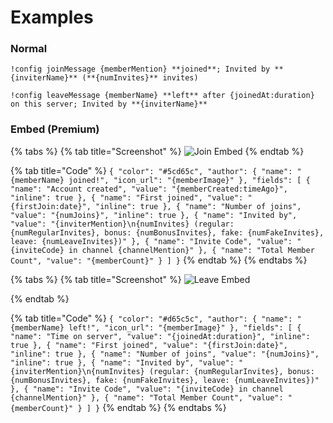 # Examples

### Normal

`!config joinMessage {memberMention} **joined**; Invited by **{inviterName}** (**{numInvites}** invites)`

`!config leaveMessage {memberName} **left** after {joinedAt:duration} on this server; Invited by **{inviterName}**`

### Embed \(Premium\)

{% tabs %}
{% tab title="Screenshot" %}
![Join Embed](../../assets/join-message-premium-example1.png)
{% endtab %}

{% tab title="Code" %}
`{ "color": "#5cd65c", "author": { "name": "{memberName} joined!", "icon_url": "{memberImage}" }, "fields": [ { "name": "Account created", "value": "{memberCreated:timeAgo}", "inline": true }, { "name": "First joined", "value": "{firstJoin:date}", "inline": true }, { "name": "Number of joins", "value": "{numJoins}", "inline": true }, { "name": "Invited by", "value": "{inviterMention}\n{numInvites} (regular: {numRegularInvites}, bonus: {numBonusInvites}, fake: {numFakeInvites}, leave: {numLeaveInvites})" }, { "name": "Invite Code", "value": "{inviteCode} in channel {channelMention}" }, { "name": "Total Member Count", "value": "{memberCount}" } ] }`
{% endtab %}
{% endtabs %}

{% tabs %}
{% tab title="Screenshot" %}
![Leave Embed](../../assets/leave-message-premium-example1.png)

{% endtab %}

{% tab title="Code" %}
`{ "color": "#d65c5c", "author": { "name": "{memberName} left!", "icon_url": "{memberImage}" }, "fields": [ { "name": "Time on server", "value": "{joinedAt:duration}", "inline": true }, { "name": "First joined", "value": "{firstJoin:date}", "inline": true }, { "name": "Number of joins", "value": "{numJoins}", "inline": true }, { "name": "Invited by", "value": "{inviterMention}\n{numInvites} (regular: {numRegularInvites}, bonus: {numBonusInvites}, fake: {numFakeInvites}, leave: {numLeaveInvites})" }, { "name": "Invite Code", "value": "{inviteCode} in channel {channelMention}" }, { "name": "Total Member Count", "value": "{memberCount}" } ] }`
{% endtab %}
{% endtabs %}
